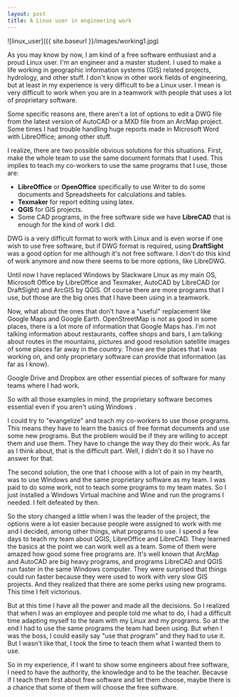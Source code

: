 ```yaml
---
layout: post
title: A Linux user in engineering work
---
```

![linux_user]({{ site.baseurl }}/images/working1.jpg)

As you may know by now, I am kind of a free software enthusiast and a proud Linux user. I'm an engineer and a master student. I used to make a life working in geographic information systems (GIS) related projects, hydrology, and  other stuff. I don't know in other work fields of engineering, but at least in my experience is very difficult to be a Linux user. I mean is very difficult to work when you are in a teamwork with people that uses a lot of proprietary software.

Some specific reasons are, there aren't a lot of options to edit a DWG file from the latest version of AutoCAD or a MXD file from an ArcMap project. Some times I had trouble handling huge reports made in Microsoft Word with LibreOffice; among other stuff.

I realize, there are two possible obvious solutions for this situations. First, make the whole team to use the same document formats that I used. This implies to teach my co-workers to use the same programs that I use, those are:

<ul>
	<li><strong>LibreOffice</strong> or <strong>OpenOffice</strong> specifically to use Writer to do some documents and Spreadsheets for calculations and tables. </li>
	<li><strong>Texmaker</strong> for report editing using latex.</li>
	<li><strong>QGIS</strong> for GIS projects.</li>
	<li>Some CAD programs, in the free software side we have <strong>LibreCAD</strong> that is enough for the kind of work I did.</li>
</ul>

DWG is a very difficult format to work with Linux and is even worse if one wish to use free software, but if DWG format is required, using <strong>DraftSight</strong> was a good option for me although it's not free software. I don't do this kind of work anymore and now there seems to be more options, like LibreDWG.

Until now I have replaced Windows by Slackware Linux as my main OS, Microsoft Office by LibreOffice and Texmaker, AutoCAD by LibreCAD (or DraftSight) and ArcGIS by QGIS. Of course there are more programs that I use, but those are the big ones that I have been using in a teamwork.

Now, what about the ones that don't have a "useful" replacement like Google Maps and Google Earth. OpenStreetMap is not as good in some places, there is a lot more of information that Google Maps has. I'm not talking information about restaurants, coffee shops and bars, I am talking about routes in the mountains, pictures and good resolution satellite images of some places far away in the country. Those are the places that I was working on, and only proprietary software can provide that information (as far as I know).

Google Drive and Dropbox are other essential pieces of software for many teams where I had work. 

So with all those examples in mind, the proprietary software becomes essential even if you aren't using Windows .

I could try to "evangelize" and teach my co-workers to use those programs. This means they have to learn the basics of free format documents and use some new programs. But the problem would be if they are willing to accept them and use them. They have to change the way they do their work. As far as I think about, that is the difficult part. Well, I didn't do it so I have no answer for that.

The second solution, the one that I choose with a lot of pain in my hearth, was to use Windows and the same proprietary software as my team. I was paid to do some work, not to teach some programs to my team mates. So I just installed a Windows Virtual machine and Wine and run the programs I needed. I felt defeated by then.

So the story changed a little when I was the leader of the project, the options were a lot easier because people were assigned to work with me and I decided, among other things, what programs to use. I spend a few days to teach my team about QGIS, LibreOffice and LibreCAD. They learned the basics at the point we can work well as a team. Some of them were amazed how good some free programs are. It's well known that ArcMap and AutoCAD are big heavy programs, and programs LibreCAD and QGIS run faster in the same Windows computer. They were surprised that things could run faster because they were used to work with very slow GIS projects. And they realized that there are some perks using new programs. This time I felt victorious.

But at this time I have all the power and made all the decisions. So I realized that when I was an employee and people told me what to do, I had a difficult time adapting myself to the team with my Linux and my programs. So at the end I had to use the same programs the team had been using. But when I was the boss, I could easily say "use that program" and they had to use it. But I wasn't like that, I took the time to teach them what I wanted them to use.

So in my experience, if I want to show some engineers about free software, I need to have the authority, the knowledge and to be the teacher. Because if I teach them first about free software and let them choose, maybe there is a chance that some of them will choose the free software.
